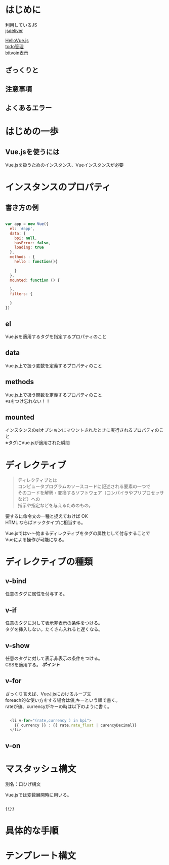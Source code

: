 # はじめに

利用しているJS  
[jsdeliver](https://www.jsdelivr.com/)

[HelloVue.js](https://ymd65536.github.io/vue/hello_vue/)  
[todo管理](https://ymd65536.github.io/vue/todo_manage/)  
[bitvoin表示](https://ymd65536.github.io/vue/bitcoin/)  


## ざっくりと

## 注意事項

## よくあるエラー

# はじめの一歩

## Vue.jsを使うには
Vue.jsを扱うためのインスタンス、Vueインスタンスが必要

# インスタンスのプロパティ

## 書き方の例

``` javascript

var app = new Vue({
  el: '#app',
  data: {
    bpi: null,
    hasError: false,
    loading: true
  },
  methods : {
    hello : function(){

    }
  },
  mounted: function () {

  },
  filters: {

  }
})

```

## el
Vue.jsを適用するタグを指定するプロパティのこと  

## data
Vue.js上で扱う変数を定義するプロパティのこと

## methods
Vue.js上で扱う関数を定義するプロパティのこと  
※sをつけ忘れない！！

## mounted
インスタンスのelオプションにマウントされたときに実行されるプロパティのこと  
※タグにVue.jsが適用された瞬間

# ディレクティブ

> ディレクティブとは  
> コンピュータプログラムのソースコードに記述される要素の一つで  
> そのコードを解釈・変換するソフトウェア（コンパイラやプリプロセッサなど）への    
> 指示や指定などを与えるためのもの。  

要するに命令文の一種と捉えておけば OK    
HTML ならばドックタイプに相当する。  

Vue.jsではv-～始まるディレクティブをタグの属性として付与することで  
Vueによる操作が可能になる。

# ディレクティブの種類

## v-bind
任意のタグに属性を付与する。

## v-if
任意のタグに対して表示非表示の条件をつける。  
タグを挿入しない。たくさん入れると遅くなる。  

## v-show
任意のタグに対して表示非表示の条件をつける。  
CSSを適用する。
***ポイント***  

## v-for
ざっくり言えば、VueJ.jsにおけるループ文  
foreach的な使い方をする場合は値,キーという順で書く。  
rateが値、currencyがキーの時は以下のように書く。

``` javascript

  <li v-for="(rate,currency ) in bpi">
    {{ currency }} : {{ rate.rate_float | curencyDecimal}}
  </li>

```

## v-on

# マスタッシュ構文
別名：口ひげ構文

Vue.jsでは変数展開時に用いる。

```javascript

{{}}  

```

# 具体的な手順

# テンプレート構文